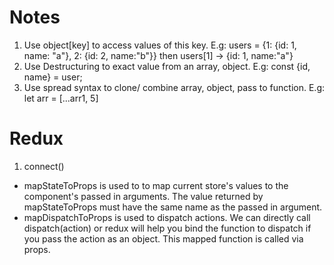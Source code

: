 # Notes

1. Use object[key] to access values of this key. E.g: users = {1: {id: 1, name: "a"}, 2: {id: 2, name:"b"}} then users[1] -> {id: 1, name:"a"}
2. Use Destructuring to exact value from an array, object. E.g: const {id, name} = user;
3. Use spread syntax to clone/ combine array, object, pass to function. E.g: let arr = [...arr1, 5]

# Redux

1. connect()

- mapStateToProps is used to to map current store's values to the component's passed in arguments. The value returned by mapStateToProps must have the same name as the passed in argument.
- mapDispatchToProps is used to dispatch actions. We can directly call dispatch(action) or redux will help you bind the function to dispatch if you pass the action as an object. This mapped function is called via props.
